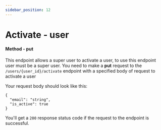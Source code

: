 ```yaml
---
sidebar_position: 12
---
```


# Activate - user

#### Method - put

This endpoint allows a super user to activate a user, to use this endpoint user must be a super user. You need to make a **put** request to the `/users/{user_id}/activate` endpoint with a specified body of request to activate a user

Your request body should look like this:

```
{
  "email": "string",
  "is_active": true
}

```

You'll get a `200` response status code if the request to the endpoint is successful.
